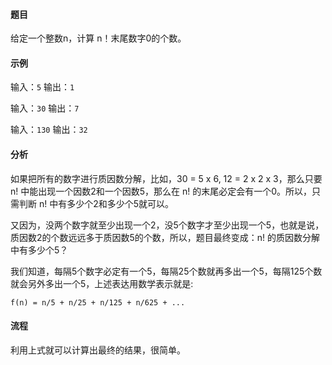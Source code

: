 #### 题目

给定一个整数n，计算 n！末尾数字0的个数。

#### 示例

输入：`5`
输出：`1`

输入：`30`
输出：`7`

输入：`130`
输出：`32`

#### 分析

如果把所有的数字进行质因数分解，比如，30 = 5 x 6, 12 = 2 x 2 x 3，那么只要 n! 中能出现一个因数2和一个因数5，那么在 n! 的末尾必定会有一个0。所以，只需判断 n! 中有多少个2和多少个5就可以。

又因为，没两个数字就至少出现一个2，没5个数字才至少出现一个5，也就是说，质因数2的个数远远多于质因数5的个数，所以，题目最终变成：n! 的质因数分解中有多少个5？

我们知道，每隔5个数字必定有一个5，每隔25个数就再多出一个5，每隔125个数就会另外多出一个5，上述表达用数学表示就是: 

    f(n) = n/5 + n/25 + n/125 + n/625 + ...

#### 流程

利用上式就可以计算出最终的结果，很简单。

